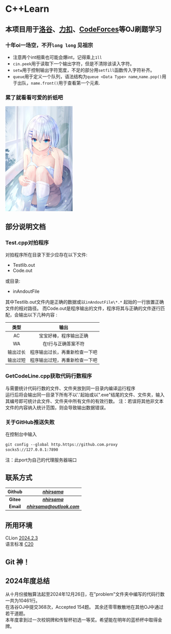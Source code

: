 # C++Learn
## 本项目用于[洛谷](https://www.luogu.com.cn/)、[力扣](https://leetcode.cn/)、[CodeForces](https://codeforces.com/)等OJ刷题学习
### 十年oi一场空，不开`long long` 见祖宗
-  注意两个int相乘也可能会爆int，记得乘上`1ll`
- `cin.peek`用于读取下一个输出字符，但是不清除该读入字符。
- `setw`用于控制输出字符宽度，不足的部分用`setfill`函数传入字符补齐。
- `queue`用于定义一个队列，语法结构为`queue <Data Type> name`,`name.pop()`用于出队，`name.front()`用于查看第一个元素.

### 累了就看看可爱的折纸吧

<img src=".\image\Origami_1.webp" alt="折纸喵~" style="zoom:35%;" /> 

## 部分说明文档
### Test.cpp对拍程序
对拍程序所在目录下至少应存在以下文件:
- Testlib.out
- Code.out

或目录:

- inAndoutFile

其中Testlib.out文件内是正确的数据或以`inAndoutFile\*.*`
起始的一行放置正确文件的相对路径。
而Code.out是程序输出的文件，程序将其与正确的文件逐行匹配，会输出以下几种内容 :

|  类型  |       输出        |
|:----:|:---------------:|
|  AC  |   宝宝好棒，程序输出正确   |
|  WA  |   在t行与正确答案不符    |
| 输出过长 | 程序输出过长，再重新检查一下吧 |
| 输出过短 | 程序输出过短，再重新检查一下吧 |

### GetCodeLine.cpp获取代码行数程序
与需要统计代码行数的文件、文件夹放到同一目录内编译运行程序  
运行后将会输出同一目录下所有不以'.'起始或以".exe"结尾的文件、文件夹，输入其编号即可统计此文件、文件夹中所有文件的有效行数。
注：若误将其他非文本文件的内容纳入统计范围，则会导致输出数据错误。
### 关于GitHub推送失败
在控制台中输入
```
git config --global http.https://github.com.proxy socks5://127.0.0.1:7890
```
注：此port为自己的代理服务器端口

## 联系方式
|  Github   |  *[nhirsama](https://github.com/nhirsama)*   |
|:---------:|:--------------------------------------------:|
| **Gitee** | ***[nhirsama](https://gitee.com/nhirsama)*** |
| **Email** |        ***[nhirsama@outlook.com]()***        |

## 所用环境
CLion [2024.2.3](https://www.jetbrains.com.cn/clion/whatsnew/)  
语言标准 [C20](https://zh.cppreference.com/w/c/23)  
## Git 神！

## 2024年度总结
从十月份接触算法起至2024年12月26日，在"problem"文件夹中编写的代码行数一共为10461行。  
在洛谷OJ中提交368次，Accepted 154题。
其余还零零散散地在其他OJ中通过若干道题。  
本年度拿到过一次校铜牌和传智杯初选一等奖。希望能在明年的蓝桥杯中取得金牌。
